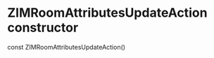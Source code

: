 


# ZIMRoomAttributesUpdateAction constructor






const
ZIMRoomAttributesUpdateAction()












